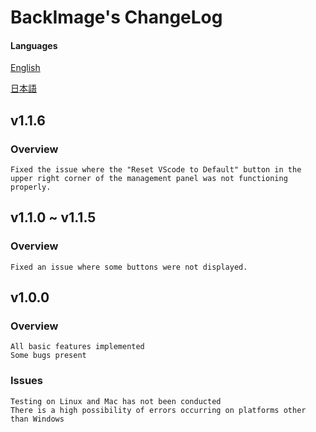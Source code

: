 # BackImage's ChangeLog

#### Languages

[English](./CHANGELOG.md)

[日本語](./CHANGELOG.ja-JP.md)

## v1.1.6

### Overview

```
Fixed the issue where the "Reset VScode to Default" button in the upper right corner of the management panel was not functioning properly.
```

## v1.1.0 ~ v1.1.5

### Overview

```
Fixed an issue where some buttons were not displayed.
```

## v1.0.0

### Overview

```
All basic features implemented
Some bugs present
```

### Issues

```
Testing on Linux and Mac has not been conducted
There is a high possibility of errors occurring on platforms other than Windows
```
